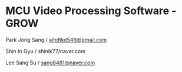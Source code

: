 # MCU Video Processing Software - GROW

Park Jong Sang / whdtkd546@gmail.com

Shin In Gyu / shinik77/naver.com

Lee Sang Su / sang8481@naver.com
